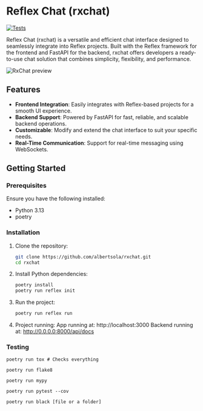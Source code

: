 # Reflex Chat (rxchat)
[![Tests](https://github.com/albertsola/rxchat/actions/workflows/tests.yml/badge.svg)](https://github.com/albertsola/rxchat/actions/workflows/tests.yml)

Reflex Chat (rxchat) is a versatile and efficient chat interface designed to seamlessly integrate into Reflex projects. Built with the Reflex framework for the frontend and FastAPI for the backend, rxchat offers developers a ready-to-use chat solution that combines simplicity, flexibility, and performance.

![RxChat preview](preview.png "RxChat preview")

## Features

- **Frontend Integration**: Easily integrates with Reflex-based projects for a smooth UI experience.
- **Backend Support**: Powered by FastAPI for fast, reliable, and scalable backend operations.
- **Customizable**: Modify and extend the chat interface to suit your specific needs.
- **Real-Time Communication**: Support for real-time messaging using WebSockets.

## Getting Started

### Prerequisites

Ensure you have the following installed:
- Python 3.13
- poetry

### Installation

1. Clone the repository:
   ```bash
   git clone https://github.com/albertsola/rxchat.git
   cd rxchat
   ```

2. Install Python dependencies:
   ```bash
   poetry install
   poetry run reflex init
   ```
3. Run the project:
   ```bash
   poetry run reflex run
   ```

5. Project running:
   App running at: http://localhost:3000
   Backend running at: http://0.0.0.0:8000/api/docs


### Testing

```
poetry run tox # Checks everything

poetry run flake8

poetry run mypy

poetry run pytest --cov

poetry run black [file or a folder]

```
